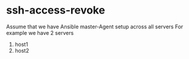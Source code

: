 # ssh-access-revoke
Assume that we have Ansible master-Agent setup across all servers
For example we have 2 servers 
1. host1
2. host2
